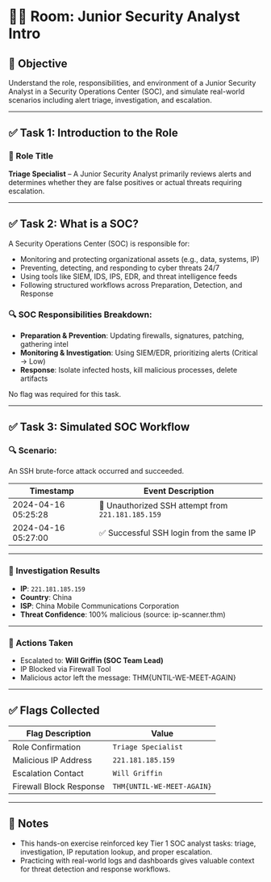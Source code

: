 # 🧑‍💻 Room: Junior Security Analyst Intro

## 🎯 Objective
Understand the role, responsibilities, and environment of a Junior Security Analyst in a Security Operations Center (SOC), and simulate real-world scenarios including alert triage, investigation, and escalation.

---

## ✅ Task 1: Introduction to the Role

### 🔹 Role Title
**Triage Specialist** – A Junior Security Analyst primarily reviews alerts and determines whether they are false positives or actual threats requiring escalation.

---

## ✅ Task 2: What is a SOC?

A Security Operations Center (SOC) is responsible for:
- Monitoring and protecting organizational assets (e.g., data, systems, IP)
- Preventing, detecting, and responding to cyber threats 24/7
- Using tools like SIEM, IDS, IPS, EDR, and threat intelligence feeds
- Following structured workflows across Preparation, Detection, and Response

### 🔍 SOC Responsibilities Breakdown:
- **Preparation & Prevention**: Updating firewalls, signatures, patching, gathering intel
- **Monitoring & Investigation**: Using SIEM/EDR, prioritizing alerts (Critical → Low)
- **Response**: Isolate infected hosts, kill malicious processes, delete artifacts

No flag was required for this task.

---

## ✅ Task 3: Simulated SOC Workflow

### 🔍 Scenario:
An SSH brute-force attack occurred and succeeded.

| Timestamp              | Event Description                                                   |
|------------------------|----------------------------------------------------------------------|
| 2024-04-16 05:25:28    | 🚨 Unauthorized SSH attempt from `221.181.185.159`                  |
| 2024-04-16 05:27:00    | ✅ Successful SSH login from the same IP                             |

---

### 🧠 Investigation Results

- **IP**: `221.181.185.159`
- **Country**: China
- **ISP**: China Mobile Communications Corporation
- **Threat Confidence**: 100% malicious (source: ip-scanner.thm)

---

### 🧾 Actions Taken

- Escalated to: **Will Griffin (SOC Team Lead)**
- IP Blocked via Firewall Tool
- Malicious actor left the message: THM{UNTIL-WE-MEET-AGAIN}

  
---

## ✅ Flags Collected

| Flag Description              | Value                          |
|-------------------------------|--------------------------------|
| Role Confirmation             | `Triage Specialist`            |
| Malicious IP Address          | `221.181.185.159`              |
| Escalation Contact            | `Will Griffin`                 |
| Firewall Block Response       | `THM{UNTIL-WE-MEET-AGAIN}`     |

---

## 📝 Notes

- This hands-on exercise reinforced key Tier 1 SOC analyst tasks: triage, investigation, IP reputation lookup, and proper escalation.
- Practicing with real-world logs and dashboards gives valuable context for threat detection and response workflows.

